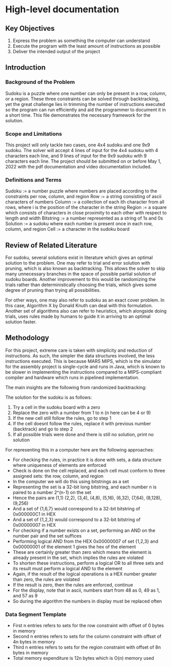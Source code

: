 # High-level documentation

## Key Objectives
1. Express the problem as something the computer can understand
2. Execute the program with the least amount of instructions as possible
3. Deliver the intended output of the project

## Introduction

### Background of the Problem

Sudoku is a puzzle where one number can only be present in a row, column, or a region.
These three constraints can be solved through backtracking, yet the great challenge lies
in trimming the number of instructions executed so the program can run efficiently and aid
the programmer to document it in a short time. This file demonstrates the necessary framework
for the solution.

### Scope and Limitations

This project will only tackle two cases, one 4x4 sudoku and one 9x9 sudoku. The solver will accept
4 lines of input for the 4x4 sudoku with 4 characters each line, and 9 lines of input for the 9x9 sudoku
with 9 characters each line. The project should be submitted on or before May 1, 2022 with the pdf
documentation and video documentation included. 

### Definitions and Terms

Sudoku := a number puzzle where numbers are placed according to the constraints per row, column, and region
Row := a string consisting of ascii characters of numbers
Column := a collection of each ith character from all rows, where i is the position of the character in the string
Region := a square which consists of characters in close proximity to each other with respect to length and width
Bitstring := a number represented as a string of 1s and 0s 
Solution := a sudoku where each number is present once in each row, column, and region
Cell := a character in the sudoku board

## Review of Related Literature

For sudoku, several solutions exist in literature which gives an optimal solution to the problem. One may refer to trial
and error solution with pruning, which is also known as backtracking. This allows the solver to skip many unnecessary branches
in the space of possible partial solution of sudoku boards. Another improvement to this would be randomizing the trials
rather than deterministically choosing the trials, which gives some degree of pruning than trying all possibilities. 

For other ways, one may also refer to sudoku as an exact cover problem. In this case, Algorithm X by Donald Knuth
can deal with this formulation. Another set of algorithms also can refer to heuristics, which alongside doing
trials, uses rules made by humans to guide it in arriving to an optimal solution faster.

## Methodology

For this project, extreme care is taken with simplicity and reduction of instructions. As such, the simpler the data 
structures involved, the less instructions executed. This is because MARS MIPS, which is the simulator for the 
assembly project is single-cycle and runs in Java, which is known to be slower in implementing the instructions
compared to a MIPS-compliant compiler and hardware which runs in pipelined implementation.

The main insights are the following from randomized backtracking:

The solution for the sudoku is as follows:
1. Try a cell in the sudoku board with a zero
2. Replace the zero with a number from 1 to n (n here can be 4 or 9)
3. If the new cell still follow the rules, go to step 1 
4. If the cell doesnt follow the rules, replace it with previous number (backtrack) and go to step 2
5. If all possible trials were done and there is still no solution, print no solution

For representing this in a computer here are the following approaches:
- For checking the rules, in practice it is done with sets, a data structure where uniqueness of elements are enforced
- Check is done on the cell replaced, and each cell must conform to three assigned sets: the row, column, and region
- In the computer we will do this using bitstrings as a set
- Representing the set is a 32-bit long bitstring, and each number n is paired to a number 2^(n-1) on the set
- Hence the pairs are (1,1) (2,2), (3,4), (4,8), (5,16), (6,32), (7,64), (8,128), (9,256)
- And a set of {1,6,7} would correspond to a 32-bit bitstring of 0x000000C1 in HEX
- And a set of {1,2,3} would correspond to a 32-bit bitstring of 0x00000007 in HEX
- For checking if a number exists on a set, performing an AND on the number pair and the set suffices
- Performing logical AND from the HEX 0x00000007 of set {1,2,3} and 0x00000001 of the element 1 gives the hex of the element
- These are certainly greater than zero which means the element is already present in the set, which implies the rules are violated
- To shorten these instructions, perform a logical OR to all three sets and its result must perform a logical AND to the element 
- Again, if the result of the logical operations is a HEX number greater than zero, the rules are violated 
- If the result is zero, then the rules are enforced, continue 
- For the display, note that in ascii, numbers start from 48 as 0, 49 as 1, and 57 as 9
- So during the algorithm the numbers in display must be replaced often 

### Data Segment Template

- First n entries refers to sets for the row constraint with offset of 0 bytes in memory
- Second n entries refers to sets for the column constraint with offset of 4n bytes in memory 
- Third n entries refers to sets for the region constraint with offset of 8n bytes in memory
- Total memory expenditure is 12n bytes which is O(n) memory used





 


